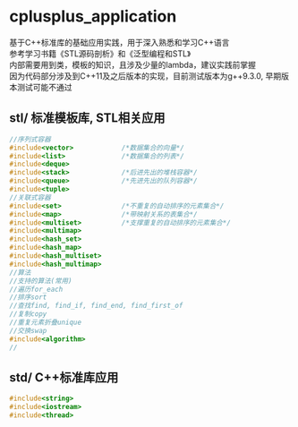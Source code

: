 # cplusplus_application  
基于C++标准库的基础应用实践，用于深入熟悉和学习C++语言  
参考学习书籍《STL源码剖析》和《泛型编程和STL》  
内部需要用到类，模板的知识，且涉及少量的lambda，建议实践前掌握  
因为代码部分涉及到C++11及之后版本的实现，目前测试版本为g++9.3.0, 早期版本测试可能不通过

## stl/ 标准模板库, STL相关应用  
```cpp
//序列式容器
#include<vector>            /*数据集合的向量*/
#include<list>              /*数据集合的列表*/    
#include<deque>
#include<stack>             /*后进先出的堆栈容器*/
#include<queue>             /*先进先出的队列容器*/
#include<tuple>
//关联式容器
#include<set>               /*不重复的自动排序的元素集合*/
#include<map>               /*带映射关系的表集合*/
#include<multiset>          /*支撑重复的自动排序的元素集合*/
#include<multimap>
#include<hash_set>
#include<hash_map>
#include<hash_multiset>
#include<hash_multimap>
//算法
//支持的算法(常用)
//遍历for_each
//排序sort
//查找find, find_if, find_end, find_first_of
//复制copy
//重复元素折叠unique
//交换swap
#include<algorithm>
//
```

## std/ C++标准库应用
```cpp
#include<string>
#include<iostream>
#include<thread>
```

